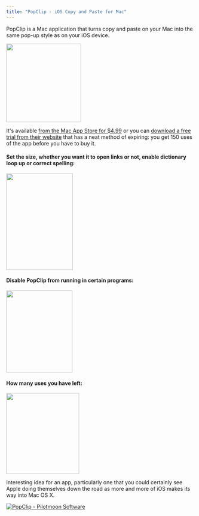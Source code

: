 ```yaml
---
title: "PopClip - iOS Copy and Paste for Mac"
---
```

<p>PopClip is a Mac application that turns copy and paste on your Mac into the same pop-up style as on your iOS device.</p>
<p><img src="https://chrisenns.com/wp-content/uploads/2011/11/searchshot.png" alt="" title="searchshot" width="200" height="210" class="aligncenter size-full wp-image-19837" /></p>
<p>It's available <a href="http://click.linksynergy.com/fs-bin/stat?id=6PFrOqNV4B8&offerid=146261&type=3&subid=0&tmpid=1826&RD_PARM1=http%253A%252F%252Fitunes.apple.com%252Fca%252Fapp%252Fpopclip%252Fid445189367%253Fmt%253D12%2526uo%253D4%2526partnerId%253D30" target="itunes_store">from the Mac App Store for $4.99</a> or you can <a href="http://pilotmoon.com/popclip/">download a free trial from their website</a> that has a neat method of expiring: you get 150 uses of the app before you have to buy it.</p>
<h4>Set the size, whether you want it to open links or not, enable dictionary loop up or correct spelling:</h4>
<p><img src="https://chrisenns.com/wp-content/uploads/2011/11/PopClip-Settings-01.png" alt="" title="PopClip Settings 01" width="178" height="258" class="aligncenter size-full wp-image-19838" /></p>
<h4>Disable PopClip from running in certain programs:</h4>
<p><img src="https://chrisenns.com/wp-content/uploads/2011/11/PopClip-Settings-02.png" alt="" title="PopClip Settings 02" width="177" height="219" class="aligncenter size-full wp-image-19839" /></p>
<h4>How many uses you have left:</h4>
<p><img src="https://chrisenns.com/wp-content/uploads/2011/11/PopClip-Settings-03.png" alt="" title="PopClip Settings 03" width="195" height="216" class="aligncenter size-full wp-image-19840" /></p>
<p>Interesting idea for an app, particularly one that you could certainly see Apple doing themselves down the road as more and more of iOS makes its way into Mac OS X.</p>
<p><a href="http://click.linksynergy.com/fs-bin/stat?id=6PFrOqNV4B8&offerid=146261&type=3&subid=0&tmpid=1826&RD_PARM1=http%253A%252F%252Fitunes.apple.com%252Fca%252Fapp%252Fpopclip%252Fid445189367%253Fmt%253D12%2526uo%253D4%2526partnerId%253D30" target="itunes_store"><img src="http://ax.phobos.apple.com.edgesuite.net/images/web/linkmaker/badge_macappstore-lrg.gif" alt="PopClip - Pilotmoon Software" style="border: 0;"/></a></p>

